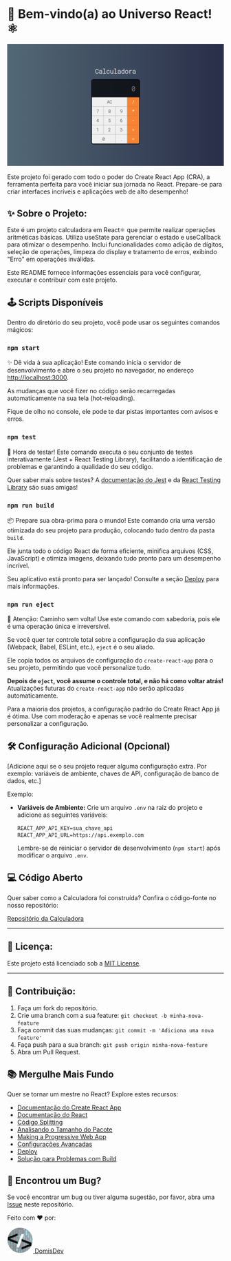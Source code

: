 
# 🚀 Bem-vindo(a) ao Universo React! ⚛️

![Calculadora em React](src/img/iMac-24-1120x630.png)

Este projeto foi gerado com todo o poder do Create React App (CRA), a ferramenta perfeita para você iniciar sua jornada no React. Prepare-se para criar interfaces incríveis e aplicações web de alto desempenho!

## ✨ Sobre o Projeto:

Este é um projeto calculadora em  React⚛️  que permite realizar operações aritméticas básicas. Utiliza useState para gerenciar o estado e useCallback para otimizar o desempenho. Inclui funcionalidades como adição de dígitos, seleção de operações, limpeza do display e tratamento de erros, exibindo "Erro" em operações inválidas.

Este README fornece informações essenciais para você configurar, executar e contribuir com este projeto.

## 🕹️ Scripts Disponíveis

Dentro do diretório do seu projeto, você pode usar os seguintes comandos mágicos:

### `npm start`

✨ Dê vida à sua aplicação! Este comando inicia o servidor de desenvolvimento e abre o seu projeto no navegador, no endereço [http://localhost:3000](http://localhost:3000).

As mudanças que você fizer no código serão recarregadas automaticamente na sua tela (hot-reloading).

Fique de olho no console, ele pode te dar pistas importantes com avisos e erros.

### `npm test`

🧪 Hora de testar! Este comando executa o seu conjunto de testes interativamente (Jest + React Testing Library), facilitando a identificação de problemas e garantindo a qualidade do seu código.

Quer saber mais sobre testes? A [documentação do Jest](https://jestjs.io/docs/getting-started) e da [React Testing Library](https://testing-library.com/docs/react-testing-library/intro/) são suas amigas!

### `npm run build`

📦 Prepare sua obra-prima para o mundo! Este comando cria uma versão otimizada do seu projeto para produção, colocando tudo dentro da pasta `build`.

Ele junta todo o código React de forma eficiente, minifica arquivos (CSS, JavaScript) e otimiza imagens, deixando tudo pronto para um desempenho incrível.

Seu aplicativo está pronto para ser lançado! Consulte a seção [Deploy](#-deploy) para mais informações.

### `npm run eject`

🚨 Atenção: Caminho sem volta! Use este comando com sabedoria, pois ele é uma operação única e irreversível.

Se você quer ter controle total sobre a configuração da sua aplicação (Webpack, Babel, ESLint, etc.), `eject` é o seu aliado.

Ele copia todos os arquivos de configuração do `create-react-app` para o seu projeto, permitindo que você personalize tudo.

**Depois de `eject`, você assume o controle total, e não há como voltar atrás!** Atualizações futuras do `create-react-app` não serão aplicadas automaticamente.

Para a maioria dos projetos, a configuração padrão do Create React App já é ótima. Use com moderação e apenas se você realmente precisar personalizar a configuração.

## 🛠️ Configuração Adicional (Opcional)

[Adicione aqui se o seu projeto requer alguma configuração extra. Por exemplo: variáveis de ambiente, chaves de API, configuração de banco de dados, etc.]

Exemplo:

*   **Variáveis de Ambiente:**
    Crie um arquivo `.env` na raiz do projeto e adicione as seguintes variáveis:

    ```
    REACT_APP_API_KEY=sua_chave_api
    REACT_APP_API_URL=https://api.exemplo.com
    ```

    Lembre-se de reiniciar o servidor de desenvolvimento (`npm start`) após modificar o arquivo `.env`.

## 💻 Código Aberto

Quer saber como a Calculadora foi construída? Confira o código-fonte no nosso repositório:

[Repositório da Calculadora](https://github.com/Domisnnet/calculadora-em-React) 

---

## 📝 Licença:

Este projeto está licenciado sob a [MIT License](LICENSE).

---

## 🤝 Contribuição:

1.  Faça um fork do repositório.
2.  Crie uma branch com a sua feature: `git checkout -b minha-nova-feature`
3.  Faça commit das suas mudanças: `git commit -m 'Adiciona uma nova feature'`
4.  Faça push para a sua branch: `git push origin minha-nova-feature`
5.  Abra um Pull Request.

## 📚 Mergulhe Mais Fundo

Quer se tornar um mestre no React? Explore estes recursos:

*   [Documentação do Create React App](https://create-react-app.dev/docs/getting-started)
*   [Documentação do React](https://reactjs.org/docs/getting-started.html)
*   [Código Splitting](https://reactjs.org/docs/code-splitting.html)
*   [Analisando o Tamanho do Pacote](https://create-react-app.dev/docs/analyzing-the-bundle-size/)
*   [Making a Progressive Web App](https://create-react-app.dev/docs/making-a-progressive-web-app/)
*   [Configurações Avançadas](https://create-react-app.dev/docs/advanced-configuration/)
*   [Deploy](https://create-react-app.dev/docs/deployment/)
*   [Solução para Problemas com Build](https://create-react-app.dev/docs/troubleshooting/)

## 🐛 Encontrou um Bug?

Se você encontrar um bug ou tiver alguma sugestão, por favor, abra uma [Issue](https://github.com/Domisnnet/calculadora-em-React/issues) neste repositório.


Feito com ❤️ por:

<a href="https://github.com/Domisnnet">
    <img src="src/img/DomisDev.png" width="60px" height="60px" alt="Acessar perfil GitHub">
    DomisDev
</a>